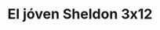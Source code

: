---
layout: episodios
title: "El jóven Sheldon 3x12"
url_serie_padre: 'el-joven-sheldon/temporada-3'
category: 'series'
capitulo: 'yes'
anio: '2019'
prev: 'capitulo-11'
proximo: 'capitulo-12'
sandbox: allow-same-origin allow-forms
idioma: 'Subtitulado'
reproductor: 'fembed'
calidad: 'Full HD'
reproductores: ["https://www.ilovefembed.best/v/wp-4run7l48dl4-","https://upstream.to/embed-olq8jot60qxw.html","https://player.premiumstream.live/player.php?id=Mjg0&sub=https://sub.cuevana2.io/vtt-sub/sub7/Young.Sheldon.3x12.vtt"]
image_banner: 'https://res.cloudinary.com/u4innovation/image/upload/v1561429447/big-bang-temporada1banner-min_rlp7il.jpg'
tags:
- Comedia
---